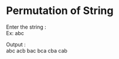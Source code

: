 # Permutation of String

Enter the string :
<br>
Ex: abc
<br>

Output : 
<br>
abc
acb
bac
bca
cba
cab